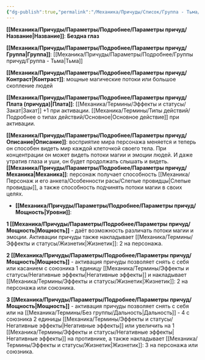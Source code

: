 ```yaml
---
{"dg-publish":true,"permalink":"/Механика/Причуды/Список/Группа - Тьма/Бездна глаз/","noteIcon":"","created":"2025-09-11T18:52:03.019+03:00","updated":"2025-09-11T14:07:35.302+03:00"}
---
```




**[[Механика/Причуды/Параметры/Подробнее/Параметры причуд/Название\|Название]]**: **Бездна глаз**

**[[Механика/Причуды/Параметры/Подробнее/Параметры причуд/Группа\|Группа]]**: [[Механика/Причуды/Параметры/Подробнее/Группы причуд/Группа - Тьма\|Тьма]] 

**[[Механика/Причуды/Параметры/Подробнее/Параметры причуд/Контраст\|Контраст]]**: мощные магические потоки или большое скопление людей

**[[Механика/Причуды/Параметры/Подробнее/Параметры причуд/Плата (причуда)\|Плата]]**: [[Механика/Термины/Эффекты и статусы/Закат\|Закат]] +1 при активации. [[Механика/Термины/Типы действий/Подробнее о типах действий/Основное\|Основное действие]] при активации.

**[[Механика/Причуды/Параметры/Подробнее/Параметры причуд/Описание\|Описание]]**: восприятие мира персонажа меняется и теперь он способен видеть мир каждой клеточкой своего тела. При концентрации он может видеть потоки магии и эмоции людей. И даже утратив глаза и уши, он будет продолжать слышать и видеть.
**[[Механика/Причуды/Параметры/Подробнее/Параметры причуд/Механика\|Механика]]**: персонаж получает способность [[Механика/Персонаж и его анкета/Особенности расы/Слепые провидцы\|Слепые провидцы]], а также способность подчинять потоки магии в своих целях. 


- **[[Механика/Причуды/Параметры/Подробнее/Параметры причуд/Мощность\|Уровни]]**:

**1 [[Механика/Причуды/Параметры/Подробнее/Параметры причуд/Мощность\|Мощность]]** - даёт возможность различать потоки магии и эмоции. Активации причуды также накладывает [[Механика/Термины/Эффекты и статусы/Жизнетик\|Жизнетик]]: 2 на персонажа. 

**2 [[Механика/Причуды/Параметры/Подробнее/Параметры причуд/Мощность\|Мощность]]** - активация причуды позволяет снять с себя или касанием с союзника 1 единицу [[Механика/Термины/Эффекты и статусы/Негативные эффекты\|Негативные эффекты]] и накладывает [[Механика/Термины/Эффекты и статусы/Жизнетик\|Жизнетик]]: 2 на персонажа или союзника.

**3 [[Механика/Причуды/Параметры/Подробнее/Параметры причуд/Мощность\|Мощность]]** - активация причуды позволяет снять с себя или на [[Механика/Термины/Без группы/Дальность\|Дальность]] - 4 с союзника 2 единицы [[Механика/Термины/Эффекты и статусы/Негативные эффекты\|Негативные эффекты]] или увеличить на 1 [[Механика/Термины/Эффекты и статусы/Негативные эффекты\|Негативные эффекты]] на противнике, а также накладывает [[Механика/Термины/Эффекты и статусы/Жизнетик\|Жизнетик]]: 3 на персонажа или союзника.